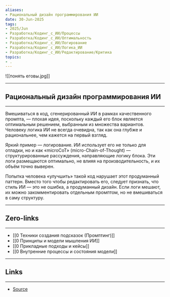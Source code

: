 ```yaml
---
aliases: 
- Рациональный дизайн программирования ИИ 
date: 30-Jun-2025
tags:
- 2025/Jun
- Разработка/Кодинг_с_ИИ/Процессы
- Разработка/Кодинг_с_ИИ/Оптимальность
- Разработка/Кодинг_с_ИИ/Логирование
- Разработка/Кодинг_с_ИИ/Логика_ИИ
- Разработка/Кодинг_с_ИИ/Редактирование/Критика
topics:
- .
---
```

![[понять еговы.jpg]]

-----
##  Рациональный дизайн программирования ИИ
-----
Вмешиваться в код, сгенерированный ИИ в рамках качественного промпта, — плохая идея, поскольку каждый его блок является оптимальным решением, выбранным из множества вариантов. Человеку логика ИИ не всегда очевидна, так как она глубже и рациональнее, чем кажется на первый взгляд.

Яркий пример — логирование. ИИ использует его не только для отладки, но и как «microCoT» (micro-Chain-of-Thought) — структурированные рассуждения, направляющие логику блока. Эти логи размещаются оптимально, не влияя на производительность, и их объём точно выверен.

Попытка человека «улучшить» такой код нарушает этот продуманный паттерн. Вместо того чтобы редактировать его, следует признать, что стиль ИИ — это не ошибка, а продуманный дизайн. Если логи мешают, их можно закомментировать отдельным промптом, но не вмешиваться в саму структуру.

---
## Zero-links
---
- [[0 Техники создания подсказок (Промптинг)]]
- [[0 Принципы и модели мышления ИИ]]
- [[0 Прикладные подходы и кейсы]]
- [[0 Внутренние процессы и состояния модели]]

---
## Links
---
- [Source](https://t.me/turboproject/1751)